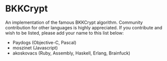 # BKKCrypt

An implementation of the famous BKKCrypt algorithm. Community contribution for other languages is highly appreciated.
If you contribute and wish to be listed, please add your name to this list below:

* Paydogs (Objective-C, Pascal)
* moszinet (Javascript)
* akoskovacs (Ruby, Assembly, Haskell, Erlang, Brainfuck)

